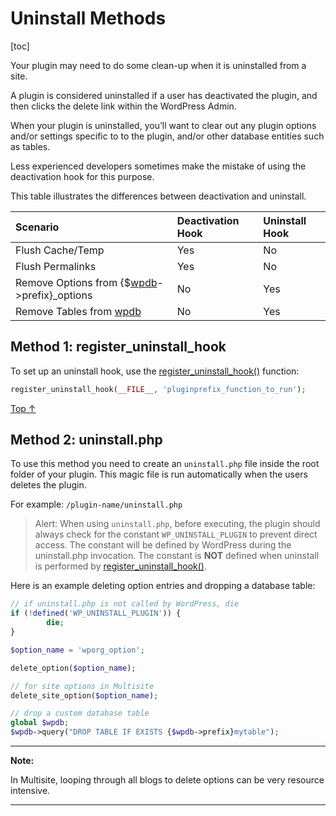 # Uninstall Methods

[toc]


Your plugin may need to do some clean-up when it is uninstalled from a site.

A plugin is considered uninstalled if a user has deactivated the plugin, and then clicks the delete link within the WordPress Admin.

When your plugin is uninstalled, you’ll want to clear out any plugin options and/or settings specific to to the plugin, and/or other database entities such as tables.

Less experienced developers sometimes make the mistake of using the deactivation hook for this purpose.

This table illustrates the differences between deactivation and uninstall.

| Scenario                                                     | Deactivation Hook | Uninstall Hook |
| :----------------------------------------------------------- | :---------------- | :------------- |
| Flush Cache/Temp                                             | Yes               | No             |
| Flush Permalinks                                             | Yes               | No             |
| Remove Options from {$[wpdb](https://developer.wordpress.org/reference/classes/wpdb/)->prefix}_options | No                | Yes            |
| Remove Tables from [wpdb](https://developer.wordpress.org/reference/classes/wpdb/) | No                | Yes            |

## Method 1: register_uninstall_hook

To set up an uninstall hook, use the [register_uninstall_hook()](https://developer.wordpress.org/reference/functions/register_uninstall_hook/) function:

```php
register_uninstall_hook(__FILE__, 'pluginprefix_function_to_run');
```

[Top ↑](https://developer.wordpress.org/plugins/plugin-basics/uninstall-methods/#top)

## Method 2: uninstall.php

To use this method you need to create an `uninstall.php` file inside the root folder of your plugin. This magic file is run automatically when the users deletes the plugin.

For example: `/plugin-name/uninstall.php`

> Alert: When using `uninstall.php`, before executing, the plugin should always check for the constant `WP_UNINSTALL_PLUGIN` to prevent direct access.
> The constant will be defined by WordPress during the uninstall.php invocation.
> The constant is **NOT** defined when uninstall is performed by [register_uninstall_hook()](https://developer.wordpress.org/reference/functions/register_uninstall_hook/).

Here is an example deleting option entries and dropping a database table:

```php
// if uninstall.php is not called by WordPress, die
if (!defined('WP_UNINSTALL_PLUGIN')) {
		die;
} 

$option_name = 'wporg_option';

delete_option($option_name);

// for site options in Multisite
delete_site_option($option_name); 

// drop a custom database table
global $wpdb;
$wpdb->query("DROP TABLE IF EXISTS {$wpdb->prefix}mytable");
```

---

**Note:**

In Multisite, looping through all blogs to delete options can be very resource intensive.

---

